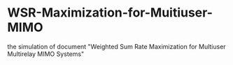 # WSR-Maximization-for-Muitiuser-MIMO
the simulation of document "Weighted Sum Rate Maximization for Multiuser Multirelay MIMO Systems"

